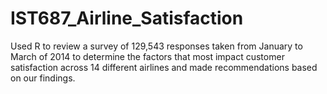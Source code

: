 # IST687_Airline_Satisfaction

Used R to review a survey of 129,543 responses taken from January to March of 2014 to determine the factors that most impact customer satisfaction across 14 different airlines and made recommendations based on our findings. 
